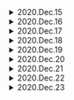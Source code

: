 <details>
<summary>2020.Dec.15</summary>

# 2020.Dec.15

https://www.inc.com/jessica-stillman/new-study-sleep-is-literally-a-deep-clean-for-your-brain.html?cid=sf01001

# 정리

Sleep washes away toxic gunk that builds up in your brain. So you need to sleep
to keep a healthy brain.

## take-home message

## night out

## scrub

## emotional charge

## crabby

## hat tip

hat tip to myself 😆!

## snooze

## doze off

## cerebrospinal fluid

## momentarily

## hit the hay

go to bed

# round up and round down

73 (rounding down) = 70

76 (rounding up) = 80

## Don't say foreigner, Say expat

## Don't say America, Say U.S

There's North, Central and South America so to some people from other parts of
those continents, they might be offended if they only hear the U.S. referred to
as "America".

## ‘I’ve been to’ and ‘I’ve been in’?

"I've been in" implies that you are STILL there For example, "I've been in Korea
for five years" it means that I have been staying or living here up until now

"I've been to" is specifically for visits or short stays - It means you aren't
there anymore

Main school 소속학교

Travel school 출장가는 학교

business trip 출장

## I will take a note/ I will take notes / I will write it down / I'll jot it down

</details>

<details>
<summary>2020.Dec.16</summary>

# 2020.Dec.16

https://app.memrise.com/course/11682/advanced-english-c1-c2/1/

## bust

he was busted for drugs

## flush

## groovy

## squish

## evolve

## mutation

## How are you fixed for money?

## mite

## deride

## prima donna

## an urchin

street urchin

cf) sea urchin

## A-Train

</details>

<details>
<summary>2020.Dec.17</summary>

# 2020.Dec.17

# 멤라이즈 단어 외우기

https://app.memrise.com/course/11682/advanced-english-c1-c2/1/

## a muss

no muss, no fuss

## to be uptight

## a pimple

## to be gaga

goes gaga over

## to exact

exact revenge

tributes exacted from the Slavic peoples

# Improve Reading Skill!

https://www.theguardian.com/tv-and-radio/2020/dec/17/bake-off-and-beyond-the-unstoppable-rise-of-crafty-reality-tv#

</details>

<details>
<summary>2020.Dec.18</summary>

# 2020.Dec.18

# 멤라이즈 단어 외우기 - Advanced English (C1, C2)

## unobtrusive

to be unconspicuous, not attracting attention

## to pronounce a sentence

to declare a sentence at court

## to be encased

to be enclosed or covered in a case or close-fitting surrounding

## a token (noun)

a coin designated for slot machines

## a brass

dough, money OR a decorative object

collar brass

</details>

<details>
<summary>2020.Dec.19</summary>

# 2020.Dec.19

# 멤라이즈 단어 외우기 - Advanced English (C1, C2)

## a draft card

a card that says you have to go to war

## a toothpick

a short pointed piece of wood or plastic used for removing bits of food lodged
between the teeth.

## token (adj.)

merely symbolic

## polka-dotted

large round dots repeated to form a regular pattern on fabric:

## to chain

to fasten and lock by a chain

---

## fatal accident

accident in which sb is killed

## minor accident

accident that is not serious

## take action

to do sth to deal with a problem

## urgent action

action that needs to be done immediately

## decisive action

action that has a big effect on the way sth develops

## mixed ability class

class at different levels

## natural ability

an ability that you are born with

## lose your accent

no longer speak with an accent

## put on an accent

deliberately speak with a different accent from your usual one

## strong accent

very noticeable accent

## fatal accident

accident in which sb is killed

## minor accident

accident that is not serious

## take action

to do sth to deal with a problem

## urgent action

action that needs to be done immediately

## decisive action

action that has a big effect on the way sth develops

## deep admiration

admiration that you feel strongly

## current affairs

important events that are happening now

## old age

the time when you are old

## middle age

between about 40 and 60 years old

## say your age

say how old are you

## stick to an agreement

do what you have agreed

</details>
<details>
<summary>2020.Dec.20</summary>

# 2020.Dec.20

# 멤라이즈 단어 외우기 - Advanced English (C1, C2)

## renege on an agreement

not do what you agreed to do

## verbal agreement

agreement in words, but not written down6/66

## a peace agreement

a permanent agreement to stop fighting

## crisp air

pleasantly cool air

## still air

air in which there is no wind

## put air into (sth)

fill a tyre, balloon etc with air

## set the alarm

to make the alarm ready to operate

## achieve your ambition

do what you wanted to do

</details>
<details>
<summary>2020.Dec.21</summary>
2020.Dec.21

멤라이즈 단어 복습!

</details>
<details>
<summary>2020.Dec.22</summary>
2020.Dec.22

## be seething with anger

be extremely angry

## widespread anger

anger among many people

## studio apartment

apartment with just one main room

## basement apartment

apartment below the level of the ground

## apartment complex

group of buildings containing apartments

## downright rude

extremely rude

## thoroughly ashamed

feeling guilty or embarrassed about something very much

## wildly exaggerate

to make something seem larger to an extreme extent

## dead easy

exteremely easy

## wildly inaccurate

not correct or exact

</details>

<details>
<summary>2020.Dec.23</summary>

## to pull a stunt

to do sth unusual or dangerous feat; usually done to gain attention

## ludicrous

so foolish, unreasonable, or out of place as to be amusing or deserving to be
laughed at

## if the shoe was on the other foot

if I were in your place

## a licorice

the sweet root of a plant, a black candy

## a treat

something very pleasant and enjoyable, especially something that you give
somebody or do for them

## mildly surprised

surprised a little bit

## mildly irritated

the state of being slightly annoyed

## loosely based on

connected to a small degree

## a broad accent

a strong accent

## to be in broad agreement with sm1

generally agree with sm1

</details>
